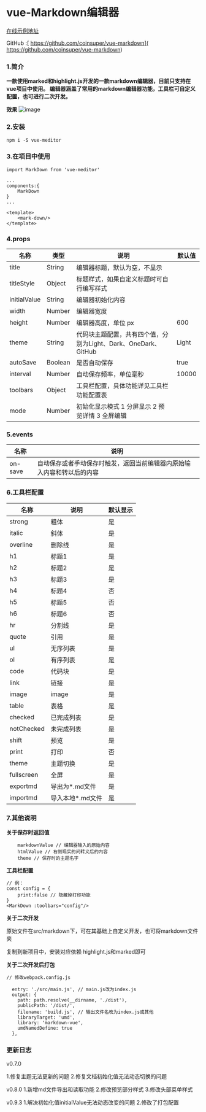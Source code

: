 # vue-Markdown编辑器

[在线示例地址](http://47.99.49.57/markdown/)

GitHub :[ https://github.com/coinsuper/vue-markdown]( https://github.com/coinsuper/vue-markdown)


### 1.简介

**一款使用marked和highlight.js开发的一款markdown编辑器，目前只支持在vue项目中使用。
编辑器涵盖了常用的markdown编辑器功能，工具栏可自定义配置，也可进行二次开发。**

**效果**
![image](http://smalleyes.oss-cn-shanghai.aliyuncs.com/WechatIMG586.png)

### 2.安装

```
npm i -S vue-meditor
```

### 3.在项目中使用


```
import MarkDown from 'vue-meditor'

...
components:{
    MarkDown
}
...

<template>
    <mark-down/>
</template>
```

###  4.props

名称 | 类型|说明|默认值
---|---|---|---
title|String|编辑器标题，默认为空，不显示
titleStyle|Object|标题样式，如果自定义标题时可自行编写样式
initialValue|String|编辑器初始化内容
width|Number|编辑器宽度|
height|Number|编辑器高度，单位 px|600
theme|String|代码块主题配置，共有四个值，分别为Light、Dark、OneDark、GitHub|Light
autoSave|Boolean|是否自动保存|true
interval|Number|自动保存频率，单位毫秒|10000
toolbars|Object|工具栏配置，具体功能详见工具栏功能配置表
mode|Number|初始化显示模式 1 分屏显示 2 预览详情 3 全屏编辑

### 5.events

名称 | 说明
---|---
on-save|自动保存或者手动保存时触发，返回当前编辑器内原始输入内容和转以后的内容

### 6.工具栏配置

名称 | 说明 | 默认显示
---|---|---
strong|粗体|是
italic|斜体|是
overline |删除线|是
h1 |标题1|是
h2 |标题2|是
h3 |标题3|是
h4|标题4|否
h5 |标题5|否
h6 |标题6|否
hr |分割线|是
quote|引用|是
ul |无序列表|是
ol|有序列表|是
code |代码块|是
link |链接|是
image|image|是
table |表格|是
checked|已完成列表|是
notChecked |未完成列表|是
shift|预览|是
print |打印|否
theme|主题切换|是
fullscreen |全屏|是
exportmd|导出为*.md文件|是
importmd|导入本地*.md文件|是

### 7.其他说明
**关于保存时返回值**

```
    markdownValue // 编辑器输入的原始内容
    htmlValue // 右侧现实的问转义后的内容
    theme // 保存时的主题名字
```

**工具栏配置**

```
// 例：
const config = {
    print:false // 隐藏掉打印功能
}
<MarkDown :toolbars="config"/>
```


**关于二次开发**

原始文件在src/markdown下，可在其基础上自定义开发，也可将markdown文件夹

复制到新项目中，安装对应依赖 highlight.js和marked即可

**关于二次开发后打包**

```
// 修改webpack.config.js

  entry: './src/main.js', // main.js改为index.js
  output: {
    path: path.resolve(__dirname, './dist'),
    publicPath: '/dist/',
    filename: 'build.js', // 输出文件名改为index.js或其他
    libraryTarget: 'umd',
    library: 'markdown-vue',
    umdNamedDefine: true
  },

```


### 更新日志
v0.7.0

1.修复主题无法更新的问题
2.修复文档初始化值无法动态切换的问题

v0.8.0
1.新增md文件导出和读取功能
2.修改预览部分样式
3.修改头部菜单样式

v0.9.3
1.解决初始化值initialValue无法动态改变的问题
2.修改了打包配置
